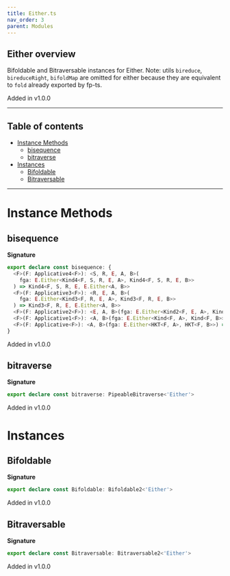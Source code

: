 ```yaml
---
title: Either.ts
nav_order: 3
parent: Modules
---
```


## Either overview

Bifoldable and Bitraversable instances for Either. Note: utils `bireduce`,
`bireduceRight`, `bifoldMap` are omitted for either because they are equivalent to
`fold` already exported by fp-ts.

Added in v1.0.0

---

<h2 class="text-delta">Table of contents</h2>

- [Instance Methods](#instance-methods)
  - [bisequence](#bisequence)
  - [bitraverse](#bitraverse)
- [Instances](#instances)
  - [Bifoldable](#bifoldable)
  - [Bitraversable](#bitraversable)

---

# Instance Methods

## bisequence

**Signature**

```ts
export declare const bisequence: {
  <F>(F: Applicative4<F>): <S, R, E, A, B>(
    fga: E.Either<Kind4<F, S, R, E, A>, Kind4<F, S, R, E, B>>
  ) => Kind4<F, S, R, E, E.Either<A, B>>
  <F>(F: Applicative3<F>): <R, E, A, B>(
    fga: E.Either<Kind3<F, R, E, A>, Kind3<F, R, E, B>>
  ) => Kind3<F, R, E, E.Either<A, B>>
  <F>(F: Applicative2<F>): <E, A, B>(fga: E.Either<Kind2<F, E, A>, Kind2<F, E, B>>) => Kind2<F, E, E.Either<A, B>>
  <F>(F: Applicative1<F>): <A, B>(fga: E.Either<Kind<F, A>, Kind<F, B>>) => Kind<F, E.Either<A, B>>
  <F>(F: Applicative<F>): <A, B>(fga: E.Either<HKT<F, A>, HKT<F, B>>) => HKT<'Either', E.Either<A, B>>
}
```

Added in v1.0.0

## bitraverse

**Signature**

```ts
export declare const bitraverse: PipeableBitraverse<'Either'>
```

Added in v1.0.0

# Instances

## Bifoldable

**Signature**

```ts
export declare const Bifoldable: Bifoldable2<'Either'>
```

Added in v1.0.0

## Bitraversable

**Signature**

```ts
export declare const Bitraversable: Bitraversable2<'Either'>
```

Added in v1.0.0
